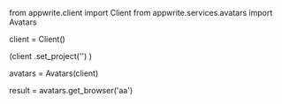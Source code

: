 from appwrite.client import Client
from appwrite.services.avatars import Avatars

client = Client()

(client
  .set_project('')
)

avatars = Avatars(client)

result = avatars.get_browser('aa')
